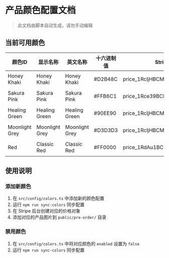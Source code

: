# 产品颜色配置文档

> 此文档由脚本自动生成，请勿手动编辑

## 当前可用颜色

| 颜色ID | 显示名称 | 英文名称 | 十六进制值 | Stripe价格ID | 图片路径 | 状态 |
|--------|----------|----------|------------|--------------|----------|------|
| Honey Khaki | Honey Khaki | Honey Khaki | #D2B48C | price_1RcljHBCMz50a5Rza9NvZH5z | /pre-order/khaki.png | 启用 |
| Sakura Pink | Sakura Pink | Sakura Pink | #FFB6C1 | price_1Rce39BCMz50a5RzuTd1P7E7 | /pre-order/pink.png | 启用 |
| Healing Green | Healing Green | Healing Green | #90EE90 | price_1RcljHBCMz50a5RzxJORItSF | /pre-order/green.png | 启用 |
| Moonlight Grey | Moonlight Grey | Moonlight Grey | #D3D3D3 | price_1RcljHBCMz50a5RzozuqMuJN | /pre-order/grey.png | 启用 |
| Red | Classic Red | Classic Red | #FF0000 | price_1RdAu1BCMz50a5RzChT7XYGm | /pre-order/red.png | 启用 |

## 使用说明

### 添加新颜色

1. 在 `src/config/colors.ts` 中添加新的颜色配置
2. 运行 `npm run sync-colors` 同步配置
3. 在 Stripe 后台创建对应的价格对象
4. 添加对应的产品图片到 `public/pre-order/` 目录

### 禁用颜色

1. 在 `src/config/colors.ts` 中将对应颜色的 `enabled` 设置为 `false`
2. 运行 `npm run sync-colors` 同步配置
